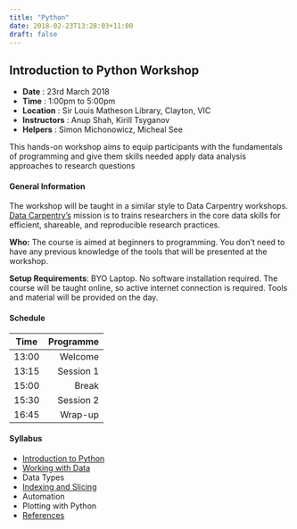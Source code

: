 ```yaml
---
title: "Python"
date: 2018-02-23T13:28:03+11:00
draft: false
---
```


## Introduction to Python Workshop

-	**Date** :		23rd March 2018
-	**Time** :		1:00pm to 5:00pm
-	**Location** :		Sir Louis Matheson Library, Clayton, VIC
-	**Instructors** :	Anup Shah, Kirill Tsyganov
-	**Helpers** : 		Simon Michonowicz, Micheal See  


This hands-on workshop aims to equip participants with the fundamentals of programming and give them skills needed apply data analysis approaches to research questions


#### General Information

The workshop will be taught in a similar style to Data Carpentry workshops. [Data Carpentry’s](http://www.datacarpentry.org/) mission is to trains researchers in the core data skills for efficient, shareable, and reproducible research practices.

**Who:** The course is aimed at beginners to programming. You don’t need to have any previous knowledge of the tools that will be presented at the workshop.

**Setup Requirements**: BYO Laptop. No software installation required. The course will be taught online, so active internet connection is required. Tools and material will be provided on the day.

#### Schedule

Time	|	Programme
-----------	| ------------------:
13:00	|	Welcome
13:15	|	Session 1
15:00	|	Break
15:30	|	Session 2
16:45	|	Wrap-up


#### Syllabus

-	[Introduction to Python](/intro_to_python/intro/)
-	[Working with Data](/intro_to_python/working_with_data/)
-	Data Types
-	[Indexing and Slicing](/intro_to_python/indexing/) 
-	Automation
-	Plotting with Python
-	[References](http://www.datacarpentry.org/python-ecology-lesson/reference/)


